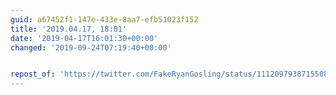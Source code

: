 ```yaml
---
guid: a67452f1-147e-433e-8aa7-efb51023f152
title: '2019.04.17, 18:01'
date: '2019-04-17T16:01:30+00:00'
changed: '2019-09-24T07:19:40+00:00'


repost_of: 'https://twitter.com/FakeRyanGosling/status/1112097938715508736'
---
```


